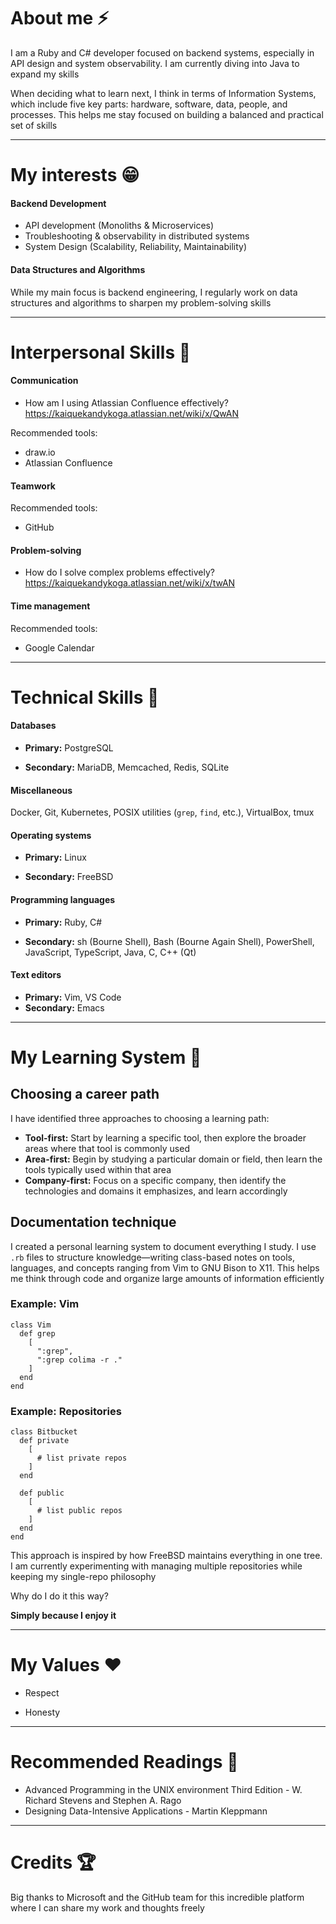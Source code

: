 
# About me ⚡

I am a Ruby and C# developer focused on backend systems, especially in API design and system observability. I am currently diving into Java to expand my skills

When deciding what to learn next, I think in terms of Information Systems, which include five key parts: hardware, software, data, people, and processes. This helps me stay focused on building a balanced and practical set of skills

---

# My interests 😁

#### Backend Development

* API development (Monoliths & Microservices)
* Troubleshooting & observability in distributed systems
* System Design (Scalability, Reliability, Maintainability)
 
#### Data Structures and Algorithms

While my main focus is backend engineering, I regularly work on data structures and algorithms to sharpen my problem-solving skills

---

# Interpersonal Skills 🌱

#### Communication

* How am I using Atlassian Confluence effectively? https://kaiquekandykoga.atlassian.net/wiki/x/QwAN

Recommended tools:

* draw.io
* Atlassian Confluence

#### Teamwork

Recommended tools:

* GitHub

#### Problem-solving

* How do I solve complex problems effectively? https://kaiquekandykoga.atlassian.net/wiki/x/twAN

#### Time management

Recommended tools:

* Google Calendar

---

# Technical Skills 🔧

#### Databases

- **Primary:** PostgreSQL

- **Secondary:** MariaDB, Memcached, Redis, SQLite

#### Miscellaneous

Docker, Git, Kubernetes, POSIX utilities (`grep`, `find`, etc.), VirtualBox, tmux

#### Operating systems

- **Primary:** Linux

- **Secondary:** FreeBSD

#### Programming languages

- **Primary:** Ruby, C#

- **Secondary:** sh (Bourne Shell), Bash (Bourne Again Shell), PowerShell, JavaScript, TypeScript, Java, C, C++ (Qt)

#### Text editors

- **Primary:** Vim, VS Code
- **Secondary:** Emacs

---

# My Learning System 🧠

## Choosing a career path

I have identified three approaches to choosing a learning path:
* **Tool-first:** Start by learning a specific tool, then explore the broader areas where that tool is commonly used
* **Area-first:** Begin by studying a particular domain or field, then learn the tools typically used within that area
* **Company-first:** Focus on a specific company, then identify the technologies and domains it emphasizes, and learn accordingly

## Documentation technique

I created a personal learning system to document everything I study. I use `.rb` files to structure knowledge—writing class-based notes on tools, languages, and concepts ranging from Vim to GNU Bison to X11. This helps me think through code and organize large amounts of information efficiently

### Example: Vim

```
class Vim
  def grep
    [
      ":grep",
      ":grep colima -r ."
    ]
  end
end
```

### Example: Repositories

```
class Bitbucket
  def private
    [
      # list private repos
    ]
  end

  def public
    [
      # list public repos
    ]
  end
end
```

This approach is inspired by how FreeBSD maintains everything in one tree. I am currently experimenting with managing multiple repositories while keeping my single-repo philosophy

Why do I do it this way?

**Simply because I enjoy it**

---

# My Values ❤️

- Respect

- Honesty

---

# Recommended Readings 📕

- Advanced Programming in the UNIX environment Third Edition - W. Richard Stevens and Stephen A. Rago
- Designing Data-Intensive Applications - Martin Kleppmann

---

# Credits 🏆

Big thanks to Microsoft and the GitHub team for this incredible platform where I can share my work and thoughts freely
